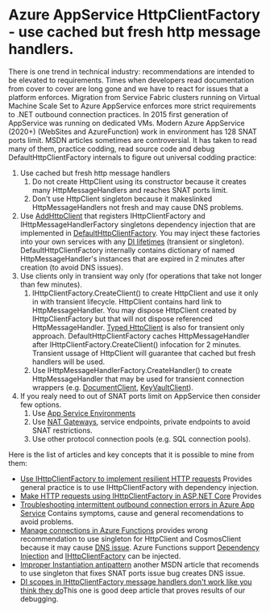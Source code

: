 # Azure AppService HttpClientFactory - use cached but fresh http message handlers.

There is one trend in technical industry: recommendations are intended to be elevated to requirements. Times when developers read documentation from cover to cover are long gone and we have to react for issues that a platform enforces. 
Migration from Service Fabric clusters running on Virtual Machine Scale Set to Azure AppService enforces more strict requirements to .NET outbound connection practices. In 2015 first generation of AppService was running on dedicated VMs.
Modern Azure AppService (2020+) (WebSites and AzureFunction) work in environment has 128 SNAT ports limit. MSDN articles sometimes are controversial. It has taken to read many of them, practice codding, read source code and debug DefaultHttpClientFactory internals to figure out universal codding practice:
1. Use cached but fresh http message handlers
   1. Do not create HttpClient using its constructor because it creates many HttpMessageHandlers and reaches SNAT ports limit.
   2. Don't use HttpClient singleton because it makeslinked HttpMessageHandlers not fresh and may cause DNS problems. 
2. Use [AddHttpClient](https://docs.microsoft.com/en-us/dotnet/architecture/microservices/implement-resilient-applications/use-httpclientfactory-to-implement-resilient-http-requests) that registers IHttpClientFactory and IHttpMessageHandlerFactory singletons dependency injection that are implemented in [DefaultHttpClientFactory](https://github.com/aspnet/HttpClientFactory/blob/master/src/Microsoft.Extensions.Http/DefaultHttpClientFactory.cs). You may inject these factories into your own services with any [DI lifetimes](https://docs.microsoft.com/en-us/dotnet/core/extensions/dependency-injection#service-lifetimes) (transient or singleton). DefaultHttpClientFactory internally contains dictionary of named HttpMessageHandler's instances that are expired in 2 minutes after creation (to avoid DNS issues).
3. Use clients only in transient way only (for operations that take not longer than few minutes). 
   1. IHttpClientFactory.CreateClient() to create HttpClient and use it only in with transient lifecycle. HttpClient contains hard link to HttpMessageHandler. You may dispose HttpClient created by IHttpClientFactory but that will not dispose referenced HttpMessageHandler. [Typed HttpClient](https://docs.microsoft.com/en-us/aspnet/core/fundamentals/http-requests?view=aspnetcore-5.0#typed-clients) is also for transient only approach. DefaultHttpClientFactory caches HttpMessageHandler after IHttpClientFactory.CreateClient() infocation for 2 minutes. Transient ussage of HttpClient will guarantee that cached but fresh handlers will be used.
   2. Use IHttpMessageHandlerFactory.CreateHandler() to create HttpMessageHandler that may be used for transient connection wrappers (e.g. [DocumentClient](https://docs.microsoft.com/en-us/dotnet/api/microsoft.azure.documents.client.documentclient.-ctor?view=azure-dotnet), [KeyVaultClient](https://docs.microsoft.com/en-us/dotnet/api/microsoft.azure.keyvault.keyvaultclient.-ctor?view=azure-dotnet-legacy)).
4. If you realy need to out of SNAT ports limit on AppService then consider few options. 
   1. Use [App Service Environments](https://docs.microsoft.com/en-us/azure/app-service/environment/intro)
   2. Use [NAT Gateways](https://docs.microsoft.com/en-us/azure/virtual-network/nat-gateway-resource), service endpoints, private endpoints to avoid SNAT restrictions.
   3. Use other protocol connection pools (e.g. SQL connection pools).

Here is the list of articles and key concepts that it is possible to mine from them:
- [Use IHttpClientFactory to implement resilient HTTP requests](https://docs.microsoft.com/en-us/dotnet/architecture/microservices/implement-resilient-applications/use-httpclientfactory-to-implement-resilient-http-requests)
  Provides general practice is to use IHttpClientFactory with dependency injection.
- [Make HTTP requests using IHttpClientFactory in ASP.NET Core](https://docs.microsoft.com/en-us/aspnet/core/fundamentals/http-requests?view=aspnetcore-5.0) 
  Provides 
- [Troubleshooting intermittent outbound connection errors in Azure App Service](https://docs.microsoft.com/en-us/azure/app-service/troubleshoot-intermittent-outbound-connection-errors)
  Contains symptoms, cause and general recomendations to avoid problems.
- [Manage connections in Azure Functions](https://docs.microsoft.com/en-us/azure/azure-functions/manage-connections) provides wrong recommendation to use singleton for HttpClient and CosmosClient because it may cause [DNS issue](https://docs.microsoft.com/en-us/aspnet/core/fundamentals/http-requests?view=aspnetcore-5.0#named-clients). Azure Functions support [Dependency Injection](https://docs.microsoft.com/en-us/azure/azure-functions/functions-dotnet-dependency-injection) and [IHttpClientFactory](https://docs.microsoft.com/en-us/aspnet/core/fundamentals/http-requests?view=aspnetcore-5.0) can be injected.
- [Improper Instantiation antipattern](https://docs.microsoft.com/en-us/azure/architecture/antipatterns/improper-instantiation/) another MSDN article that recomends to use singleton that fixes SNAT ports issue bug creates DNS issue.
- [DI scopes in IHttpClientFactory message handlers don't work like you think they do](https://andrewlock.net/understanding-scopes-with-ihttpclientfactory-message-handlers/)This one is good deep article that proves results of our debugging.